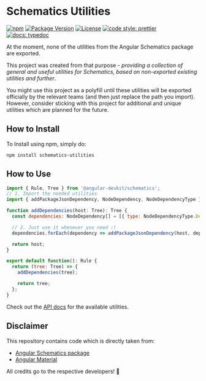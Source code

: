 # Schematics Utilities

[![npm](https://img.shields.io/npm/v/schematics-utilities.svg?colorB=brightgreen)](https://www.npmjs.com/package/schematics-utilities)
[![Package Version](https://img.shields.io/github/package-json/v/nitayneeman/schematics-utilities.svg)](https://github.com/nitayneeman/schematics-utilities)
[![License](https://img.shields.io/badge/license-MIT-blue.svg)](https://github.com/nitayneeman/schematics-utilities/blob/master/LICENSE)
[![code style: prettier](https://img.shields.io/badge/code_style-prettier-ff69b4.svg)](https://github.com/prettier/prettier)
[![docs: typedoc](https://img.shields.io/badge/docs-typedoc-4D0080.svg)](https://nitayneeman.github.io/schematics-utilities/)

At the moment, none of the utilities from the Angular Schematics package are exported.

This project was created from that purpose - _providing a collection of general and useful utilities for Schematics, based on non-exported existing utilities and further_.

You might use this project as a polyfill until these utilities will be exported officially by the relevant teams (and then just replace the path you import). However, consider sticking with this project for additional and unique utilities which are planned for the future.

## How to Install

To Install using npm, simply do:

```
npm install schematics-utilities
```

## How to Use

```javascript
import { Rule, Tree } from '@angular-devkit/schematics';
// 1. Import the needed utilities
import { addPackageJsonDependency, NodeDependency, NodeDependencyType } from 'schematics-utilities';

function addDependencies(host: Tree): Tree {
  const dependencies: NodeDependency[] = [{ type: NodeDependencyType.Default, version: '4.17.10', name: 'lodash-es' }];

  // 2. Just use it whenever you need :)
  dependencies.forEach(dependency => addPackageJsonDependency(host, dependency));

  return host;
}

export default function(): Rule {
  return (tree: Tree) => {
    addDependencies(tree);

    return tree;
  };
}
```

Check out the [API docs](https://nitayneeman.github.io/schematics-utilities/) for the available utilities.

## Disclaimer

This repository contains code which is directly taken from:

- [Angular Schematics package](https://github.com/angular/angular-cli/tree/master/packages/schematics)
- [Angular Material](https://github.com/angular/material2/tree/master/src/lib/schematics/utils)

All credits go to the respective developers! 👏
